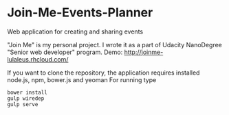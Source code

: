 # Join-Me-Events-Planner
Web application for creating and sharing events

"Join Me" is my personal project. I wrote it as a part of Udacity NanoDegree "Senior web developer" program.
Demo:
http://joinme-lulaleus.rhcloud.com/

If you want to clone the repository, the application requires installed node.js, npm, bower.js and yeoman
For running type 

```console
bower install
gulp wiredep
gulp serve
```
